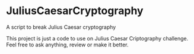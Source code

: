 # JuliusCaesarCryptography
A script to break Julius Caesar cryptography

This project is just a code to use on Julius Caesar Criptography challenge. Feel free to ask anything, review or make it better.
